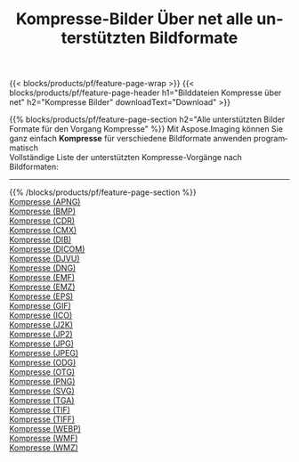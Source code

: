 ﻿---
title: Kompresse-Bilder Über net alle unterstützten Bildformate 
weight: 3920
url: /de/net/compress 
lang: de
langdirlevel: 2
locales: zh-hans,ja,it,ru,de,es,fr,nl,id,lt,pl,pt,vi,tr,ko,zh-hant,ar,hi,th,sv,cs,uk,he
description: Mit Aspose.Imaging können Sie ganz einfach Kompresse Bilder über net
---

{{< blocks/products/pf/feature-page-wrap >}}
{{< blocks/products/pf/feature-page-header h1="Bilddateien Kompresse über net" h2="Kompresse Bilder" downloadText="Download" >}}


{{% blocks/products/pf/feature-page-section  h2="Alle unterstützten Bilder Formate für den Vorgang Kompresse" %}}
Mit Aspose.Imaging können Sie ganz einfach **Kompresse** für verschiedene Bildformate anwenden programmatisch
<br/>
Vollständige Liste der unterstützten Kompresse-Vorgänge nach Bildformaten:
<hr/>
{{% /blocks/products/pf/feature-page-section %}}
<div class="container-fluid productfamilypage bg-gray">
    <div class="convertypes bg-gray agp-content section">
        <div class="container">
		<div class="row other-converters">
		    <div class='col-md-2 other-converter remove-lp remove-rp'><a href="/imaging/de/net/compress/apng" >Kompresse (APNG)</a></div><div class='col-md-2 other-converter remove-lp remove-rp'><a href="/imaging/de/net/compress/bmp" >Kompresse (BMP)</a></div><div class='col-md-2 other-converter remove-lp remove-rp'><a href="/imaging/de/net/compress/cdr" >Kompresse (CDR)</a></div><div class='col-md-2 other-converter remove-lp remove-rp'><a href="/imaging/de/net/compress/cmx" >Kompresse (CMX)</a></div><div class='col-md-2 other-converter remove-lp remove-rp'><a href="/imaging/de/net/compress/dib" >Kompresse (DIB)</a></div><div class='col-md-2 other-converter remove-lp remove-rp'><a href="/imaging/de/net/compress/dicom" >Kompresse (DICOM)</a></div><div class='col-md-2 other-converter remove-lp remove-rp'><a href="/imaging/de/net/compress/djvu" >Kompresse (DJVU)</a></div><div class='col-md-2 other-converter remove-lp remove-rp'><a href="/imaging/de/net/compress/dng" >Kompresse (DNG)</a></div><div class='col-md-2 other-converter remove-lp remove-rp'><a href="/imaging/de/net/compress/emf" >Kompresse (EMF)</a></div><div class='col-md-2 other-converter remove-lp remove-rp'><a href="/imaging/de/net/compress/emz" >Kompresse (EMZ)</a></div><div class='col-md-2 other-converter remove-lp remove-rp'><a href="/imaging/de/net/compress/eps" >Kompresse (EPS)</a></div><div class='col-md-2 other-converter remove-lp remove-rp'><a href="/imaging/de/net/compress/gif" >Kompresse (GIF)</a></div><div class='col-md-2 other-converter remove-lp remove-rp'><a href="/imaging/de/net/compress/ico" >Kompresse (ICO)</a></div><div class='col-md-2 other-converter remove-lp remove-rp'><a href="/imaging/de/net/compress/j2k" >Kompresse (J2K)</a></div><div class='col-md-2 other-converter remove-lp remove-rp'><a href="/imaging/de/net/compress/jp2" >Kompresse (JP2)</a></div><div class='col-md-2 other-converter remove-lp remove-rp'><a href="/imaging/de/net/compress/jpg" >Kompresse (JPG)</a></div><div class='col-md-2 other-converter remove-lp remove-rp'><a href="/imaging/de/net/compress/jpeg" >Kompresse (JPEG)</a></div><div class='col-md-2 other-converter remove-lp remove-rp'><a href="/imaging/de/net/compress/odg" >Kompresse (ODG)</a></div><div class='col-md-2 other-converter remove-lp remove-rp'><a href="/imaging/de/net/compress/otg" >Kompresse (OTG)</a></div><div class='col-md-2 other-converter remove-lp remove-rp'><a href="/imaging/de/net/compress/png" >Kompresse (PNG)</a></div><div class='col-md-2 other-converter remove-lp remove-rp'><a href="/imaging/de/net/compress/svg" >Kompresse (SVG)</a></div><div class='col-md-2 other-converter remove-lp remove-rp'><a href="/imaging/de/net/compress/tga" >Kompresse (TGA)</a></div><div class='col-md-2 other-converter remove-lp remove-rp'><a href="/imaging/de/net/compress/tif" >Kompresse (TIF)</a></div><div class='col-md-2 other-converter remove-lp remove-rp'><a href="/imaging/de/net/compress/tiff" >Kompresse (TIFF)</a></div><div class='col-md-2 other-converter remove-lp remove-rp'><a href="/imaging/de/net/compress/webp" >Kompresse (WEBP)</a></div><div class='col-md-2 other-converter remove-lp remove-rp'><a href="/imaging/de/net/compress/wmf" >Kompresse (WMF)</a></div><div class='col-md-2 other-converter remove-lp remove-rp'><a href="/imaging/de/net/compress/wmz" >Kompresse (WMZ)</a></div>
                </div>
        </div>
    </div>
</div>
<br/>


